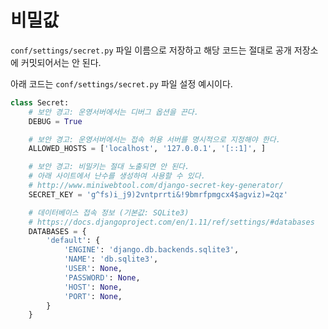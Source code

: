 # 비밀값
`conf/settings/secret.py` 파일 이름으로 저장하고 해당 코드는 절대로 공개 저장소에 커밋되어서는 안 된다.

아래 코드는 `conf/settings/secret.py` 파일 설정 예시이다.

```python
class Secret:
    # 보안 경고: 운영서버에서는 디버그 옵션을 끈다.
    DEBUG = True

    # 보안 경고: 운영서버에서는 접속 허용 서버를 명시적으로 지정해야 한다.
    ALLOWED_HOSTS = ['localhost', '127.0.0.1', '[::1]', ]

    # 보안 경고: 비밀키는 절대 노출되면 안 된다.
    # 아래 사이트에서 난수를 생성하여 사용할 수 있다.
    # http://www.miniwebtool.com/django-secret-key-generator/
    SECRET_KEY = 'g^fs)i_j9)2vntprrti&!9bmrfpmgcx4$agviz)=2qz'

    # 데이터베이스 접속 정보 (기본값: SQLite3)
    # https://docs.djangoproject.com/en/1.11/ref/settings/#databases
    DATABASES = {
        'default': {
            'ENGINE': 'django.db.backends.sqlite3',
            'NAME': 'db.sqlite3',
            'USER': None,
            'PASSWORD': None,
            'HOST': None,
            'PORT': None,
        }
    }
```